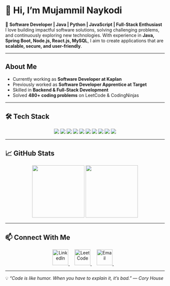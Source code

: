 # 👋 Hi, I’m Mujammil Naykodi  

🚀 **Software Developer | Java | Python | JavaScript | Full-Stack Enthusiast**  
I love building impactful software solutions, solving challenging problems, and continuously exploring new technologies. With experience in **Java, Spring Boot, Node.js, React.js, MySQL**, I aim to create applications that are **scalable, secure, and user-friendly**.

---

##  About Me
-  Currently working as **Software Developer at Kaplan**
-  Previously worked as **Software Developer Apprentice at Target**
-  Skilled in **Backend & Full-Stack Development**
-  Solved **480+ coding problems** on LeetCode & CodingNinjas


---

## 🛠 Tech Stack

<p align="center">
  <img src="https://img.shields.io/badge/Java-%23ED8B00.svg?style=for-the-badge&logo=openjdk&logoColor=white"/>
  <img src="https://img.shields.io/badge/Python-3670A0?style=for-the-badge&logo=python&logoColor=ffdd54"/>
  <img src="https://img.shields.io/badge/JavaScript-%23323330.svg?style=for-the-badge&logo=javascript&logoColor=%23F7DF1E"/>
  <img src="https://img.shields.io/badge/Spring%20Boot-%236DB33F.svg?style=for-the-badge&logo=springboot&logoColor=white"/>
  <img src="https://img.shields.io/badge/Node.js-339933?style=for-the-badge&logo=node.js&logoColor=white"/>
  <img src="https://img.shields.io/badge/React-%2320232a.svg?style=for-the-badge&logo=react&logoColor=%2361DAFB"/>
  <img src="https://img.shields.io/badge/MySQL-%2300f.svg?style=for-the-badge&logo=mysql&logoColor=white"/>
  <img src="https://img.shields.io/badge/MongoDB-%234ea94b.svg?style=for-the-badge&logo=mongodb&logoColor=white"/>
  <img src="https://img.shields.io/badge/Docker-%230db7ed.svg?style=for-the-badge&logo=docker&logoColor=white"/>
  <img src="https://img.shields.io/badge/Git-%23F05033.svg?style=for-the-badge&logo=git&logoColor=white"/>
</p>

---

## 📈 GitHub Stats
<p align="center">
  <img src="https://github-readme-stats.vercel.app/api?username=MujammilNaykodi&show_icons=true&theme=tokyonight" height="165"/>
  <img src="https://github-readme-stats.vercel.app/api/top-langs/?username=MujammilNaykodi&layout=compact&theme=tokyonight" height="165"/>
</p>

---

## 📫 Connect With Me

<p align="center">
  <a href="https://www.linkedin.com/in/mujammil-naykodi/" target="_blank">
    <img src="https://cdn.jsdelivr.net/gh/devicons/devicon/icons/linkedin/linkedin-original.svg" alt="LinkedIn" width="50" height="50"/>
  </a>
  &nbsp;&nbsp;&nbsp;
  <a href="https://leetcode.com/Mujammil_N/" target="_blank">
    <img src="https://upload.wikimedia.org/wikipedia/commons/1/19/LeetCode_logo_black.png" alt="LeetCode" width="50" height="50"/>
  </a>
  &nbsp;&nbsp;&nbsp;
  <a href="mailto:muzammilnaykodi92@gmail.com">
    <img src="https://upload.wikimedia.org/wikipedia/commons/4/4e/Gmail_Icon.png" alt="Email" width="50" height="50"/>
  </a>
  &nbsp;&nbsp;&nbsp;
</p>


---

💡 *“Code is like humor. When you have to explain it, it’s bad.” — Cory House*
